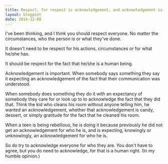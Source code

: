 ```yaml
---
title: Respect, for respect is acknowledgement, and acknowledgement is a right
layout: blogpost
date: 2014-12-08
---
```


I've been thinking, and I think you should respect everyone.  No matter the
circumstances, who the person is or what they've done.

It doesn't need to be respect for his actions, circumstances or for what he/she
has.

It should be respect for the fact that he/she is a human being.

Acknowledgement is important.  When somebody says something they say it
expecting an acknowledgement of the fact that their communication was
understood.

When somebody does something they do it with an expectancy of somebody they care
for or look up to to acknowledge the fact that they did that.  Think the kid who
cleans his room without anyone telling him, he wanted an acknowledgement,
whether that acknowledgement is candy, dessert, or simply gratitude for the fact
that he cleaned his room.

When a teen is being rebellious, he is doing it because previously he did not
get an acknowledgement for who he is, and is expecting, knowingly or
unknowingly, an acknowledgement for who he is.

So do try to acknowledge everyone for who they are.  You don't have to agree,
but you do need to acknowledge, for that is a human right.  (In my humble
opinion.)
